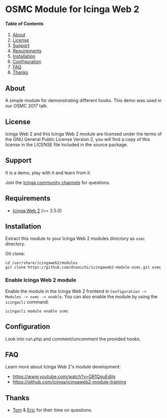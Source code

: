 # OSMC Module for Icinga Web 2

#### Table of Contents

1. [About](#about)
2. [License](#license)
3. [Support](#support)
4. [Requirements](#requirements)
5. [Installation](#installation)
6. [Configuration](#configuration)
7. [FAQ](#faq)
8. [Thanks](#thanks)


## About

A simple module for demonstrating different hooks. This demo was used in
our OSMC 2017 talk.

## License

Icinga Web 2 and this Icinga Web 2 module are licensed under the terms of the GNU
General Public License Version 2, you will find a copy of this license in the
LICENSE file included in the source package.

## Support

It is a demo, play with it and learn from it.

Join the [Icinga community channels](https://www.icinga.com/community/get-involved/) for questions.

## Requirements

* [Icinga Web 2](https://www.icinga.com/products/icinga-web-2/) (>= 2.5.0)

## Installation

Extract this module to your Icinga Web 2 modules directory as `osmc` directory.

Git clone:

```
cd /usr/share/icingaweb2/modules
git clone https://github.com/dnsmichi/icingaweb2-module-osmc.git osmc
```

### Enable Icinga Web 2 module

Enable the module in the Icinga Web 2 frontend in `Configuration -> Modules -> osmc -> enable`.
You can also enable the module by using the `icingacli` command:

```
icingacli module enable osmc
```

## Configuration

Look into run.php and comment/uncomment the provided hooks.

## FAQ

Learn more about Icinga Web 2's module development:

* https://www.youtube.com/watch?v=GR1QguEdilg
* https://github.com/icinga/icingaweb2-module-training

## Thanks

* [Tom](https://github.com/Thomas-Gelf) & [Eric](https://github.com/lippserd) for their time on questions.


